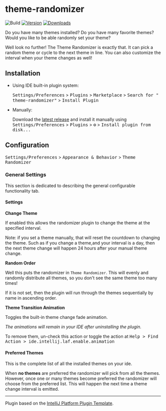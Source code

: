 # theme-randomizer

![Build](https://github.com/Unthrottled/theme-randomizer/workflows/Build/badge.svg)
[![Version](https://img.shields.io/jetbrains/plugin/v/PLUGIN_ID.svg)](https://plugins.jetbrains.com/plugin/PLUGIN_ID)
[![Downloads](https://img.shields.io/jetbrains/plugin/d/PLUGIN_ID.svg)](https://plugins.jetbrains.com/plugin/PLUGIN_ID)

<!-- Plugin description -->
Do you have many themes installed? Do you have many favorite themes? Would you like to be able randomly set your theme?

Well look no further! The Theme Randomizer is exactly that. It can pick a random theme or cycle to the next theme in
line. You can also customize the interval when your theme changes as well!
<!-- Plugin description end -->

## Installation

- Using IDE built-in plugin system:

  <kbd>Settings/Preferences</kbd> > <kbd>Plugins</kbd> > <kbd>Marketplace</kbd> > <kbd>Search for "
  theme-randomizer"</kbd> >
  <kbd>Install Plugin</kbd>

- Manually:

  Download the [latest release](https://github.com/Unthrottled/theme-randomizer/releases/latest) and install it manually
  using
  <kbd>Settings/Preferences</kbd> > <kbd>Plugins</kbd> > <kbd>⚙️</kbd> > <kbd>Install plugin from disk...</kbd>

## Configuration

<kbd>Settings/Preferences</kbd> > <kbd>Appearance & Behavior</kbd> > <kbd>Theme Randomizer</kbd>

### General Settings
This section is dedicated to describing the general configurable functionality  tab.

#### Settings

**Change Theme**

If enabled this allows the randomizer plugin to change the theme at the specified interval.

Note: if you set a theme manually, that will reset the countdown to changing the theme.
Such as if you change a theme,and your interval is a day, then the next theme change will happen 24 hours after your manual theme change.

**Random Order**

Well this puts the randomizer in `Theme Randomizer`.
This will evenly and randomly distribute all themes, so you don't see the same theme too many times!

If it is not set, then the plugin will run through the themes sequentially by name in ascending order.

**Theme Transition Animation**

Toggles the built-in theme change fade animation.

_The animations will remain in your IDE after uninstalling the plugin._

To remove them, un-check this action or toggle the action at
<kbd>Help<kbd> > <kbd>Find Action<kbd> > ide.intellij.laf.enable.animation


#### Preferred Themes

This is the complete list of all the installed themes on your ide.

When **no themes** are preferred the randomizer will pick from all the themes. However, once one or many themes become
preferred the randomizer will choose from the preferred list. This will happen the next time a theme change interval is
emitted.

---
Plugin based on the [IntelliJ Platform Plugin Template][template].

[template]: https://github.com/JetBrains/intellij-platform-plugin-template

